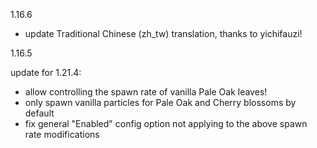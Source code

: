 1.16.6

 - update Traditional Chinese (zh_tw) translation, thanks to yichifauzi!

1.16.5

update for 1.21.4:

 - allow controlling the spawn rate of vanilla Pale Oak leaves!
 - only spawn vanilla particles for Pale Oak and Cherry blossoms by default
 - fix general "Enabled" config option not applying to the above spawn rate modifications